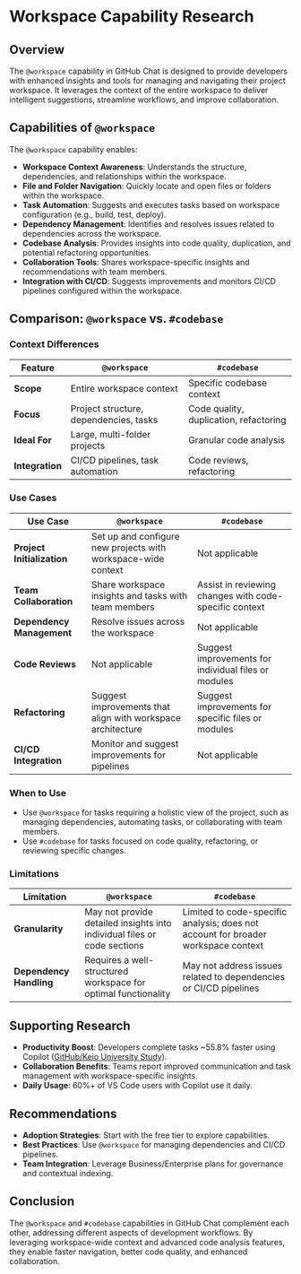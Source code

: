 # Workspace Capability Research

## Overview

The `@workspace` capability in GitHub Chat is designed to provide developers with enhanced insights and tools for managing and navigating their project workspace. It leverages the context of the entire workspace to deliver intelligent suggestions, streamline workflows, and improve collaboration.

## Capabilities of `@workspace`

The `@workspace` capability enables:

- **Workspace Context Awareness**: Understands the structure, dependencies, and relationships within the workspace.
- **File and Folder Navigation**: Quickly locate and open files or folders within the workspace.
- **Task Automation**: Suggests and executes tasks based on workspace configuration (e.g., build, test, deploy).
- **Dependency Management**: Identifies and resolves issues related to dependencies across the workspace.
- **Codebase Analysis**: Provides insights into code quality, duplication, and potential refactoring opportunities.
- **Collaboration Tools**: Shares workspace-specific insights and recommendations with team members.
- **Integration with CI/CD**: Suggests improvements and monitors CI/CD pipelines configured within the workspace.

## Comparison: `@workspace` vs. `#codebase`

### Context Differences

| Feature                | `@workspace`                                      | `#codebase`                                      |
|------------------------|--------------------------------------------------|-------------------------------------------------|
| **Scope**              | Entire workspace context                         | Specific codebase context                       |
| **Focus**              | Project structure, dependencies, tasks           | Code quality, duplication, refactoring         |
| **Ideal For**          | Large, multi-folder projects                     | Granular code analysis                          |
| **Integration**        | CI/CD pipelines, task automation                 | Code reviews, refactoring                      |

### Use Cases

| Use Case               | `@workspace`                                      | `#codebase`                                      |
|------------------------|--------------------------------------------------|-------------------------------------------------|
| **Project Initialization** | Set up and configure new projects with workspace-wide context | Not applicable                                  |
| **Team Collaboration** | Share workspace insights and tasks with team members | Assist in reviewing changes with code-specific context |
| **Dependency Management** | Resolve issues across the workspace             | Not applicable                                  |
| **Code Reviews**       | Not applicable                                   | Suggest improvements for individual files or modules |
| **Refactoring**        | Suggest improvements that align with workspace architecture | Suggest improvements for specific files or modules |
| **CI/CD Integration**  | Monitor and suggest improvements for pipelines   | Not applicable                                  |

### When to Use

- Use `@workspace` for tasks requiring a holistic view of the project, such as managing dependencies, automating tasks, or collaborating with team members.
- Use `#codebase` for tasks focused on code quality, refactoring, or reviewing specific changes.

### Limitations

| Limitation             | `@workspace`                                      | `#codebase`                                      |
|------------------------|--------------------------------------------------|-------------------------------------------------|
| **Granularity**        | May not provide detailed insights into individual files or code sections | Limited to code-specific analysis; does not account for broader workspace context |
| **Dependency Handling**| Requires a well-structured workspace for optimal functionality | May not address issues related to dependencies or CI/CD pipelines |

## Supporting Research

- **Productivity Boost**: Developers complete tasks ~55.8% faster using Copilot ([GitHub/Keio University Study](https://arxiv.org/abs/2302.06590)).
- **Collaboration Benefits**: Teams report improved communication and task management with workspace-specific insights.
- **Daily Usage**: 60%+ of VS Code users with Copilot use it daily.

## Recommendations

- **Adoption Strategies**: Start with the free tier to explore capabilities.
- **Best Practices**: Use `@workspace` for managing dependencies and CI/CD pipelines.
- **Team Integration**: Leverage Business/Enterprise plans for governance and contextual indexing.

## Conclusion

The `@workspace` and `#codebase` capabilities in GitHub Chat complement each other, addressing different aspects of development workflows. By leveraging workspace-wide context and advanced code analysis features, they enable faster navigation, better code quality, and enhanced collaboration.
